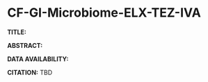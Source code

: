 # CF-GI-Microbiome-ELX-TEZ-IVA

**TITLE:** 

**ABSTRACT:**

**DATA AVAILABILITY:** 

**CITATION:** TBD
